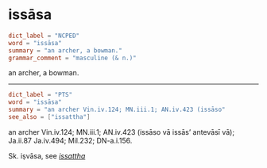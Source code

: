 # issāsa

``` toml
dict_label = "NCPED"
word = "issāsa"
summary = "an archer, a bowman."
grammar_comment = "masculine (& n.)"
```

an archer, a bowman.

--------------------

``` toml
dict_label = "PTS"
word = "issāsa"
summary = "an archer Vin.iv.124; MN.iii.1; AN.iv.423 (issāso"
see_also = ["issattha"]
```

an archer Vin.iv.124; MN.iii.1; AN.iv.423 (issāso vā issās’ antevāsī vā); Ja.ii.87 Ja.iv.494; Mil.232; DN\-a.i.156.

Sk. iṣvāsa, see *[issattha](issattha.md)*

